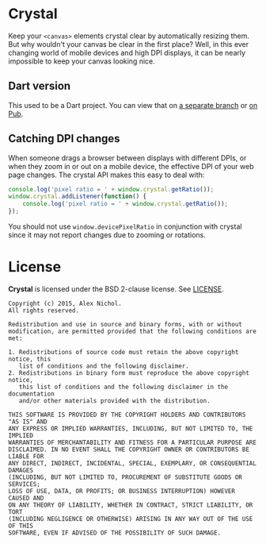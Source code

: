 # Crystal

Keep your `<canvas>` elements crystal clear by automatically resizing them. But why wouldn't your canvas be clear in the first place? Well, in this ever changing world of mobile devices and high DPI displays, it can be nearly impossible to keep your canvas looking nice.

## Dart version

This used to be a Dart project. You can view that on [a separate branch](https://github.com/unixpickle/crystal/tree/dart-version) or [on Pub](https://pub.dartlang.org/packages/crystal).

## Catching DPI changes

When someone drags a browser between displays with different DPIs, or when they zoom in or out on a mobile device, the effective DPI of your web page changes. The crystal API makes this easy to deal with:

```javascript
console.log('pixel ratio = ' + window.crystal.getRatio());
window.crystal.addListener(function() {
    console.log('pixel ratio = ' + window.crystal.getRatio());
});
```

You should not use `window.devicePixelRatio` in conjunction with crystal since it may not report changes due to zooming or rotations.

# License

**Crystal** is licensed under the BSD 2-clause license. See [LICENSE](LICENSE).

```
Copyright (c) 2015, Alex Nichol.
All rights reserved.

Redistribution and use in source and binary forms, with or without
modification, are permitted provided that the following conditions are met:

1. Redistributions of source code must retain the above copyright notice, this
   list of conditions and the following disclaimer. 
2. Redistributions in binary form must reproduce the above copyright notice,
   this list of conditions and the following disclaimer in the documentation
   and/or other materials provided with the distribution.

THIS SOFTWARE IS PROVIDED BY THE COPYRIGHT HOLDERS AND CONTRIBUTORS "AS IS" AND
ANY EXPRESS OR IMPLIED WARRANTIES, INCLUDING, BUT NOT LIMITED TO, THE IMPLIED
WARRANTIES OF MERCHANTABILITY AND FITNESS FOR A PARTICULAR PURPOSE ARE
DISCLAIMED. IN NO EVENT SHALL THE COPYRIGHT OWNER OR CONTRIBUTORS BE LIABLE FOR
ANY DIRECT, INDIRECT, INCIDENTAL, SPECIAL, EXEMPLARY, OR CONSEQUENTIAL DAMAGES
(INCLUDING, BUT NOT LIMITED TO, PROCUREMENT OF SUBSTITUTE GOODS OR SERVICES;
LOSS OF USE, DATA, OR PROFITS; OR BUSINESS INTERRUPTION) HOWEVER CAUSED AND
ON ANY THEORY OF LIABILITY, WHETHER IN CONTRACT, STRICT LIABILITY, OR TORT
(INCLUDING NEGLIGENCE OR OTHERWISE) ARISING IN ANY WAY OUT OF THE USE OF THIS
SOFTWARE, EVEN IF ADVISED OF THE POSSIBILITY OF SUCH DAMAGE.
```
